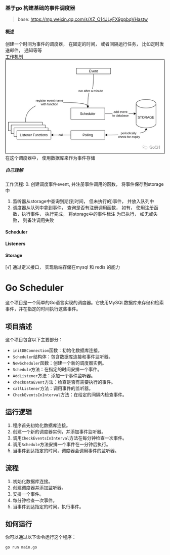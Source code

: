 ### 基于go 构建基础的事件调度器
> base: https://mp.weixin.qq.com/s/XZ_O14JLyFX9ppbqVHastw

#### 概述
创建一个时间为事件的调度器， 在固定的时间， 或者间隔运行任务， 比如定时发送邮件， 通知等等  
工作机制  
![工作机制](./event_scheduler.png)  
在这个调度器中， 使用数据库来作为事件存储
##### 自己理解
工作流程:
0. 创建调度事件event, 并注册事件调用的函数， 将事件保存到storage中
1. 监听器从storage中查询到期(到时间， 但未执行的)事件， 并放入队列中
2. 调度器从队列中拿到事件， 查询是否有注册调用函数， 如有， 使用注册函数，执行事件， 执行完成， 将storage中的事件标注 为已执行， 如无或失败， 则备注调用失败

#### Scheduler

#### Listeners

#### Storage
 [√] 通过定义接口， 实现后端存储在mysql 和 redis 的能力 




# Go Scheduler

这个项目是一个简单的Go语言实现的调度器。它使用MySQL数据库来存储和检索事件，并在指定的时间执行这些事件。

## 项目描述

这个项目包含以下主要部分：

- `initDBConnection`函数：初始化数据库连接。
- `Scheduler`结构体：包含数据库连接和事件监听器。
- `NewScheduler`函数：创建一个新的调度器实例。
- `Schedule`方法：在指定的时间安排一个事件。
- `AddListener`方法：添加一个事件监听器。
- `checkDataEvent`方法：检查是否有需要执行的事件。
- `callListener`方法：调用事件的监听器。
- `CheckEventsInInterval`方法：在给定的间隔内检查事件。

## 运行逻辑

1. 程序首先初始化数据库连接。
2. 创建一个新的调度器实例，并添加事件监听器。
3. 调用`CheckEventsInInterval`方法在每分钟检查一次事件。
4. 调用`Schedule`方法安排一个事件在一分钟后执行。
5. 当事件到达指定的时间，调度器会调用事件的监听器。

## 流程

1. 初始化数据库连接。
2. 创建调度器并添加监听器。
3. 安排一个事件。
4. 每分钟检查一次事件。
5. 当事件到达指定的时间，执行事件。

## 如何运行

你可以通过以下命令运行这个程序：

```shell
go run main.go
